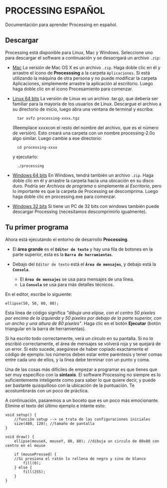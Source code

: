 # PROCESSING ESPAÑOL

Documentación para aprender Processing en español.

## Descargar

Processing está disponible para Linux, Mac y Windows. 
Seleccione uno para descargar el software a continuación y se desacrgará un archivo `.zip`:

* [Mac]() La versión de Mac OS X es un archivo `.zip`. Haga doble clic en él y arrastre el ícono de **Processsing** a la carpeta `Aplicaciones`. Si está utilizando la máquina de otra persona y no puede modificar la carpeta Aplicaciones, simplemente arrastre la aplicación al escritorio. Luego haga doble clic en el icono Procesamiento para comenzar.
* [Linux 64 bits]() La versión de Linux es un archivo .tar.gz, que debería ser familiar para la mayoría de los usuarios de Linux. Descargue el archivo a su directorio de inicio, luego abra una ventana de terminal y escriba:

        tar xvfz processing-xxxx.tgz

    (Reemplace xxxxcon el resto del nombre del archivo, que es el número de versión). Esto creará una carpeta con un nombre processing-2.0o algo similar. Luego cambie a ese directorio:

        cd processing-xxxx

    y ejecutarlo:

        ./processing 

* [Windows 64 bits]() En Windows, tendrá también un archivo `.zip`. Haga doble clic en él y arrastre la carpeta hacia una ubicación en su disco duro. Podría ser *Archivos de programa* o simplemente al *Escritorio*, pero lo importante es que la carpeta de Processing se descomprima. Luego haga doble clic en processing.exe para comenzar.
* [Windows 32 bits]() Si tiene un PC de 32 bits con windows también puede descargar Processing (necesitamos descomprimirlo igualmente).

## Tu primer programa

Ahora está ejecutando el entorno de desarrollo **Processing**. 

* El **área grande** es el **`Editor de texto`** y hay una fila de botones en la parte superior, esta es la **`Barra de herramientas`**. 

* Debajo del `Editor de texto` está el **`Área de mensajes`**, y debajo está la **`Consola`**. 

    * El **`Área de mensajes`** se usa para mensajes de una línea.
    * La **`Consola`** se usa para más detalles técnicos.

En el editor, escribe lo siguiente:

    ellipse(50, 50, 80, 80);

Esta línea de código significa *"dibuja una elipse, con el centro 50 píxeles por encima de la izquierda y 50 píxeles por debajo de la parte superior, con un ancho y una altura de 80 píxeles"*. Haga clic en el botón **Ejecutar** (botón triangular en la barra de herramientas).

Si ha escrito todo correctamente, verá un círculo en su pantalla. Si no lo escribió correctamente, el área de mensajes se volverá roja y se quejará de un error. Si esto sucede, asegúrese de haber copiado exactamente el código de ejemplo: los números deben estar entre paréntesis y tener comas entre cada uno de ellos, y la línea debe terminar con un punto y coma.

Una de las cosas más difíciles de empezar a programar es que tienes que ser muy específico con la **sintaxis**. El software Processing no siempre es lo suficientemente inteligente como para saber lo que quiere decir, y puede ser bastante quisquilloso con la ubicación de la puntuación. Te acostumbrarás con un poco de práctica.

A continuación, pasaremos a un boceto que es un poco más emocionante. Elimine el texto del último ejemplo e intente esto:

    void setup() {
        //función setup --> se trata de las configuraciones iniciales
        size(480, 120); //tamaño de pantalla
    }

    void draw() {
        ellipse(mouseX, mouseY, 80, 80); //dibuja un circulo de 80x80 con centro en el mouse

        if (mousePressed) {
        //Si presiona el ratón lo rellena de negro y sino de blanco
            fill(0);
        } else {
            fill(255);
        }
    }